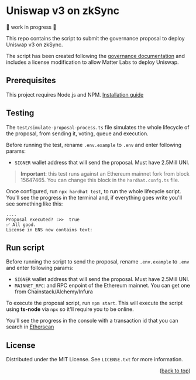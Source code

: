 # Uniswap v3 on zkSync

🚧 work in progress 🚧

This repo contains the script to submit the governance proposal to deploy Uniswap v3 on zkSync.

The script has been created following the [governance documentation](https://docs.uniswap.org/protocol/guides/governance/liscense-modifications/) and includes a license modification to allow Matter Labs to deploy Uniswap.

## Prerequisites

This project requires Node.js and NPM. [Installation guide](https://nodejs.org/en/download/)

## Testing

The `test/simulate-proposal-process.ts` file simulates the whole lifecycle of the proposal, from sending it, voting, queue and execution.

Before running the test, rename `.env.example` to `.env` and enter following params:

- `SIGNER` wallet address that will send the proposal. Must have 2.5Mill UNI.

> **Important**: this test runs against an Ethereum mainnet fork from block 15647465. You can change this block in the `hardhat.confg.ts` file.

Once configured, run `npx hardhat test`, to run the whole lifecycle script. You'll see the progress in the terminal and, if everything goes write you'll see something like this:

```
....
Proposal executed? :>>  true
✅ All good.
License in ENS now contains text:
```

## Run script

Before running the script to send the proposal, rename `.env.example` to `.env` and enter following params:

- `SIGNER` wallet address that will send the proposal. Must have 2.5Mill UNI.
- `MAINNET_RPC`: and RPC enpoint of the Ethereum mainnet. You can get one from Chainstack/Alchemy/Infura

To execute the proposal script, run `npm start`. This will execute the script using **ts-node** via `npx` so it'll require you to be online.

You'll see the progress in the console with a transaction id that you can search in [Etherscan](https://etherscan.io/)

<!-- LICENSE -->

## License

Distributed under the MIT License. See `LICENSE.txt` for more information.

<p align="right">(<a href="#top">back to top</a>)</p>
